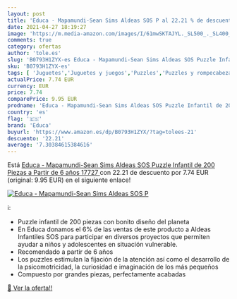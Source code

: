 ```yaml
---
layout: post
title: 'Educa - Mapamundi-Sean Sims Aldeas SOS P al 22.21 % de descuento'
date: 2021-04-27 18:19:27
image: 'https://m.media-amazon.com/images/I/61mwSKTAJYL._SL500_._SL400_.jpg'
comments: true
category: ofertas
author: 'tole.es'
slug: 'B0793H1ZYX-es Educa - Mapamundi-Sean Sims Aldeas SOS Puzzle Infantil de...'
sku: 'B0793H1ZYX-es'
tags: [ 'Juguetes','Juguetes y juegos','Puzzles','Puzzles y rompecabezas','educa','puzzle', ]
actualPrice: 7.74 EUR
currency: EUR
price: 7.74
comparePrice: 9.95 EUR
prodname: 'Educa - Mapamundi-Sean Sims Aldeas SOS Puzzle Infantil de 200 Piezas  a Partir de 6 años  17727 '
country: 'es'
flag: '🇪🇸'
brand: 'Educa'
buyurl: 'https://www.amazon.es/dp/B0793H1ZYX/?tag=tolees-21'
descuento: '22.21'
average: '7.30384615384616'
---
```


Está [Educa - Mapamundi-Sean Sims Aldeas SOS Puzzle Infantil de 200 Piezas  a Partir de 6 años  17727 ](https://www.amazon.es/dp/B0793H1ZYX/?tag=tolees-21) con 22.21 de descuento por 7.74 EUR (original: 9.95 EUR) en el siguiente enlace!

[![Educa - Mapamundi-Sean Sims Aldeas SOS P](https://m.media-amazon.com/images/I/61mwSKTAJYL._SL500_._SL400_.jpg)](https://www.amazon.es/dp/B0793H1ZYX/?tag=tolees-21)

ℹ️:

- Puzzle infantil de 200 piezas con bonito diseño del planeta
- En Educa donamos el 6% de las ventas de este producto a Aldeas Infantiles SOS para participar en diversos proyectos que permiten ayudar a niños y adolescentes en situación vulnerable.
- Recomendado a partir de 6 años
- Los puzzles estimulan la fijación de la atención así como el desarrollo de la psicomotricidad, la curiosidad e imaginación de los más pequeños
- Compuesto por grandes piezas, perfectamente acabadas

[🛒 Ver la oferta!!](https://www.amazon.es/dp/B0793H1ZYX/?tag=tolees-21)
